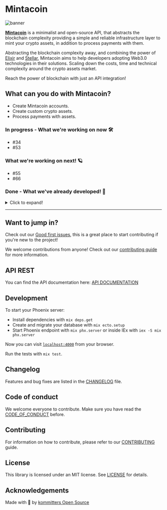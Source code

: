 # Mintacoin

![banner][banner-img]

[**Mintacoin**][www] is a minimalist and open-source API, that abstracts the blockchain complexity providing a simple and reliable infrastructure layer to mint your crypto assets, in addition to process payments with them.

Abstracting the blockchain complexity away, and combining the power of [Elixir][elixir] and [Stellar][stellar], Mintacoin aims to help developers adopting Web3.0 technologies in their solutions. Scaling down the costs, time and technical complexity around the crypto assets market.

Reach the power of blockchain with just an API integration!

## What can you do with Mintacoin?

* Create Mintacoin accounts.
* Create custom crypto assets.
* Process payments with assets.

### In progress - What we're working on now 🛠️

* #34
* #53

### What we're working on next! 🪐

* #55
* #66

### Done - What we've already developed! 🚀

<details>
<summary>Click to expand!</summary>
* #9
* #10
* #11
* #15
* #17
* #18
* #21
* #22
* #23
* #25
* #31
</details>

---

## Want to jump in?

Check out our [Good first issues][good-first-issues], this is a great place to start contributing if you're new to the project!

We welcome contributions from anyone! Check out our [contributing guide][contributing] for more information.

## API REST

You can find the API documentation here: [API DOCUMENTATION][api-documentation]


## Development

To start your Phoenix server:

  * Install dependencies with `mix deps.get`
  * Create and migrate your database with `mix ecto.setup`
  * Start Phoenix endpoint with `mix phx.server` or inside IEx with `iex -S mix phx.server`

Now you can visit [`localhost:4000`](http://localhost:4000) from your browser.

Run the tests with `mix test`.

## Changelog

Features and bug fixes are listed in the [CHANGELOG][changelog] file.

## Code of conduct

We welcome everyone to contribute. Make sure you have read the [CODE_OF_CONDUCT][coc] before.

## Contributing

For information on how to contribute, please refer to our [CONTRIBUTING][contributing] guide.

## License

This library is licensed under an MIT license. See [LICENSE][license] for details.

## Acknowledgements

Made with 💙 by [kommitters Open Source](https://kommit.co)

[elixir]: https://elixir-lang.org/
[stellar]: https://stellar.org/
[good-first-issues]: https://github.com/kommitters/mintacoin/issues?q=is%3Aissue+is%3Aopen+label%3A%22%F0%9F%91%8B+Good+first+issue%22
[license]: https://github.com/kommitters/mintacoin/blob/main/LICENSE
[coc]: https://github.com/kommitters/mintacoin/blob/main/CODE_OF_CONDUCT.md
[changelog]: https://github.com/kommitters/mintacoin/blob/main/CHANGELOG.md
[contributing]: https://github.com/kommitters/mintacoin/blob/main/CONTRIBUTING.md
[www]: https://mintacoin.co
[banner-img]: https://user-images.githubusercontent.com/1649973/170068587-1b4c1b0d-9b48-46d1-9aed-f99d1b2b84f8.png
[api-documentation]: https://docs.mintacoin.co

